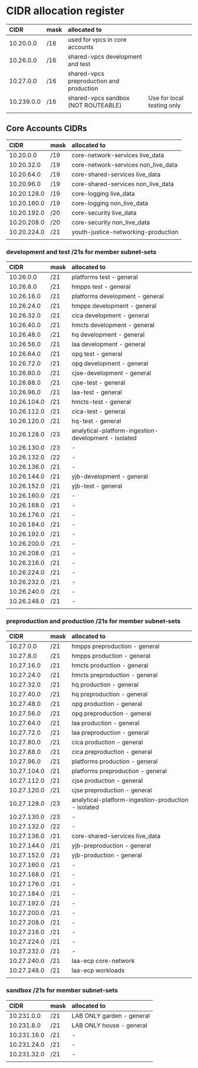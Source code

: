 # CIDR allocation register

| CIDR       | mask | allocated to                             |                            |
| :--------- | :--- | :--------------------------------------- | -------------------------- |
| 10.20.0.0  | /16  | used for vpcs in core accounts           |                            |
| 10.26.0.0  | /16  | shared-vpcs development and test         |                            |
| 10.27.0.0  | /16  | shared-vpcs preproduction and production |                            |
| 10.239.0.0 | /16  | shared-vpcs sandbox (NOT ROUTEABLE)      | Use for local testing only |
|            |      |                                          |                            |

## Core Accounts CIDRs

| CIDR        | mask | allocated to                        |
|:------------|:-----|:------------------------------------|
| 10.20.0.0   | /19  | core-network-services live_data     |
| 10.20.32.0  | /19  | core-network-services non_live_data |
| 10.20.64.0  | /19  | core-shared-services live_data      |
| 10.20.96.0  | /19  | core-shared-services non_live_data  |
| 10.20.128.0 | /19  | core-logging live_data              |
| 10.20.160.0 | /19  | core-logging non_live_data          |
| 10.20.192.0 | /20  | core-security live_data             |
| 10.20.208.0 | /20  | core-security non_live_data         |
| 10.20.224.0 | /21  | youth-justice-networking-production |
|             |      |                                     |

### development and test /21s for member subnet-sets

| CIDR        | mask | allocated to                                         |
| :---------- |:-----|:-----------------------------------------------------|
| 10.26.0.0   | /21  | platforms test - general                             |
| 10.26.8.0   | /21  | hmpps test - general                                 |
| 10.26.16.0  | /21  | platforms development - general                      |
| 10.26.24.0  | /21  | hmpps development - general                          |
| 10.26.32.0  | /21  | cica development - general                           |
| 10.26.40.0  | /21  | hmcts development - general                          |
| 10.26.48.0  | /21  | hq development - general                             |
| 10.26.56.0  | /21  | laa development - general                            |
| 10.26.64.0  | /21  | opg test - general                                   |
| 10.26.72.0  | /21  | opg development - general                            |
| 10.26.80.0  | /21  | cjse-development - general                           |
| 10.26.88.0  | /21  | cjse-test - general                                  |
| 10.26.96.0  | /21  | laa-test - general                                   |
| 10.26.104.0 | /21  | hmcts-test - general                                 |
| 10.26.112.0 | /21  | cica-test - general                                  |
| 10.26.120.0 | /21  | hq-test - general                                    |
| 10.26.128.0 | /23  | analytical-platform-ingestion-development - isolated |
| 10.26.130.0 | /23  | -                                                    |
| 10.26.132.0 | /22  | -                                                    |
| 10.26.136.0 | /21  | -                                                    |
| 10.26.144.0 | /21  | yjb-development - general                            |
| 10.26.152.0 | /21  | yjb-test - general                                   |
| 10.26.160.0 | /21  | -                                                    |
| 10.26.168.0 | /21  | -                                                    |
| 10.26.176.0 | /21  | -                                                    |
| 10.26.184.0 | /21  | -                                                    |
| 10.26.192.0 | /21  | -                                                    |
| 10.26.200.0 | /21  | -                                                    |
| 10.26.208.0 | /21  | -                                                    |
| 10.26.216.0 | /21  | -                                                    |
| 10.26.224.0 | /21  | -                                                    |
| 10.26.232.0 | /21  | -                                                    |
| 10.26.240.0 | /21  | -                                                    |
| 10.26.248.0 | /21  | -                                                    |
|             |      |                                                      |

### preproduction and production /21s for member subnet-sets

| CIDR        | mask | allocated to                                        |
|:------------|:-----|:----------------------------------------------------|
| 10.27.0.0   | /21  | hmpps preproduction - general                       |
| 10.27.8.0   | /21  | hmpps production - general                          |
| 10.27.16.0  | /21  | hmcts production - general                          |
| 10.27.24.0  | /21  | hmcts preproduction - general                       |
| 10.27.32.0  | /21  | hq production - general                             |
| 10.27.40.0  | /21  | hq preproduction - general                          |
| 10.27.48.0  | /21  | opg production - general                            |
| 10.27.56.0  | /21  | opg preproduction - general                         |
| 10.27.64.0  | /21  | laa production - general                            |
| 10.27.72.0  | /21  | laa preproduction - general                         |
| 10.27.80.0  | /21  | cica production - general                           |
| 10.27.88.0  | /21  | cica preproduction - general                        |
| 10.27.96.0  | /21  | platforms production - general                      |
| 10.27.104.0 | /21  | platforms preproduction - general                   |
| 10.27.112.0 | /21  | cjse production - general                           |
| 10.27.120.0 | /21  | cjse preproduction - general                        |
| 10.27.128.0 | /23  | analytical-platform-ingestion-production - isolated |
| 10.27.130.0 | /23  | -                                                   |
| 10.27.132.0 | /22  | -                                                   |
| 10.27.136.0 | /21  | core-shared-services live_data                      |
| 10.27.144.0 | /21  | yjb-preproduction - general                         |
| 10.27.152.0 | /21  | yjb-production - general                            |
| 10.27.160.0 | /21  | -                                                   |
| 10.27.168.0 | /21  | -                                                   |
| 10.27.176.0 | /21  | -                                                   |
| 10.27.184.0 | /21  | -                                                   |
| 10.27.192.0 | /21  | -                                                   |
| 10.27.200.0 | /21  | -                                                   |
| 10.27.208.0 | /21  | -                                                   |
| 10.27.216.0 | /21  | -                                                   |
| 10.27.224.0 | /21  | -                                                   |
| 10.27.232.0 | /21  | -                                                   |
| 10.27.240.0 | /21  | laa-ecp core-network                                |
| 10.27.248.0 | /21  | laa-ecp workloads                                   |
|             |      |                                                     |

### sandbox /21s for member subnet-sets

| CIDR        | mask | allocated to              |
| :---------- | :--- | :------------------------ |
| 10.231.0.0  | /21  | LAB ONLY garden - general |
| 10.231.8.0  | /21  | LAB ONLY house - general  |
| 10.231.16.0 | /21  | -                         |
| 10.231.24.0 | /21  | -                         |
| 10.231.32.0 | /21  | -                         |
|             |      |                           |
